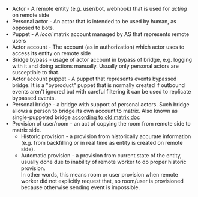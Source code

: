 * Actor - A remote entity (e.g. user/bot, webhook) that is used for *acting* on remote side
* Personal actor - An actor that is intended to be used by human, as opposed to bots.
* Puppet - A *local* matrix account managed by AS that represents remote users
* Actor account - The account (as in authorization) which actor uses to access its entity on remote side
* Bridge bypass - usage of actor account in bypass of bridge, e.g. logging with it and doing actions manually. Usually
  only personal actors are susceptible to that.
* Actor account puppet - A puppet that represents events bypassed bridge. It is a "byproduct" puppet that is normally
  created if outbound events aren't ignored but with careful filtering it can be used to replicate bypassed events.
* Personal bridge - a bridge with support of personal actors. Such bridge allows a person to bridge its own account to
  matrix. Also known as single-puppeted
  bridge [according to old matrix doc](https://matrix.org/docs/older/types-of-bridging/)
* Provision of user/room - an act of copying the room from remote side to matrix side.
    * Historic provision - a provision from historically accurate information (e.g. from backfilling or in real time
      as entity is created on remote side).
    * Automatic provision - a provision from current state of the entity, usually done due to inability of remote worker
      to do proper historic provision.  
      In other words, this means room or user provision when remote worker did not explicitly request that, so room/user
      is provisioned because otherwise sending event is impossible.